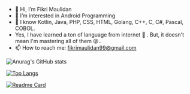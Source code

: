 - 👋 Hi, I’m Fikri Maulidan
- 👀 I’m interested in Android Programming
- 🌱 I know Kotlin, Java, PHP, CSS, HTML, Golang, C++, C, C#, Pascal, COBOL. 
- Yes, I have learned a ton of language from internet 🤮 .
      But, it doesn't mean I'm mastering all of them 😝..
- 📫 How to reach me: fikrimaulidan99@gmail.com

<!---
fikrimaulidan99/fikrimaulidan99 is a ✨ special ✨ repository because its `README.md` (this file) appears on your GitHub profile.
You can click the Preview link to take a look at your changes.
--->
![Anurag's GitHub stats](https://github-readme-stats.vercel.app/api?username=fikrimaulidan99&theme=flag-india&show_icons=true)

[![Top Langs](https://github-readme-stats.vercel.app/api/top-langs/?username=fikrimaulidan99&theme=flag-india)](https://github.com/fikrimaulidan99/github-readme-stats)

[![Readme Card](https://github-readme-stats.vercel.app/api/pin/?username=fikrimaulidan99&repo=Dice_Roller)](https://github.com/anuraghazra/github-readme-stats)


